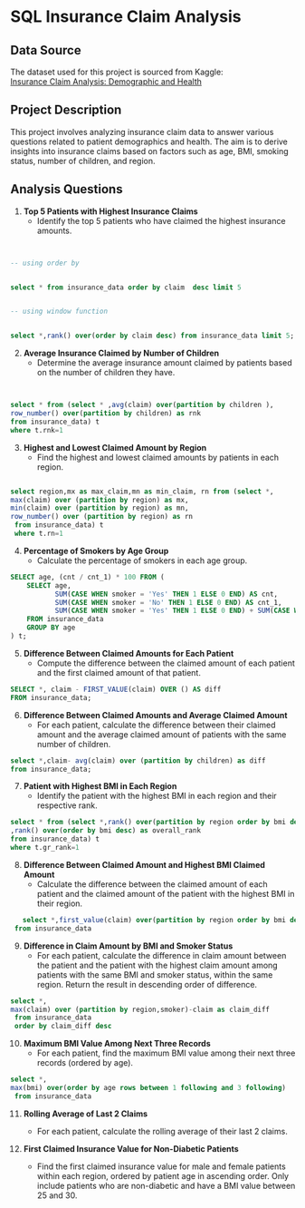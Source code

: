 # SQL Insurance Claim Analysis

## Data Source

The dataset used for this project is sourced from Kaggle:  
[Insurance Claim Analysis: Demographic and Health](https://www.kaggle.com/datasets/thedevastator/insurance-claim-analysis-demographic-and-health)

## Project Description

This project involves analyzing insurance claim data to answer various questions related to patient demographics and health. The aim is to derive insights into insurance claims based on factors such as age, BMI, smoking status, number of children, and region.

## Analysis Questions

1. **Top 5 Patients with Highest Insurance Claims**
   - Identify the top 5 patients who have claimed the highest insurance amounts.

```sql


-- using order by


select * from insurance_data order by claim  desc limit 5


-- using window function


select *,rank() over(order by claim desc) from insurance_data limit 5;


```


2. **Average Insurance Claimed by Number of Children**
   - Determine the average insurance amount claimed by patients based on the number of children they have.

```sql


select * from (select * ,avg(claim) over(partition by children ),
row_number() over(partition by children) as rnk
from insurance_data) t
where t.rnk=1


```


3. **Highest and Lowest Claimed Amount by Region**
   - Find the highest and lowest claimed amounts by patients in each region.
```sql

select region,mx as max_claim,mn as min_claim, rn from (select *,
max(claim) over (partition by region) as mx,
min(claim) over (partition by region) as mn,
row_number() over (partition by region) as rn
 from insurance_data) t
 where t.rn=1
```
4. **Percentage of Smokers by Age Group**
   - Calculate the percentage of smokers in each age group.

```sql
SELECT age, (cnt / cnt_1) * 100 FROM (
    SELECT age,
           SUM(CASE WHEN smoker = 'Yes' THEN 1 ELSE 0 END) AS cnt,
           SUM(CASE WHEN smoker = 'No' THEN 1 ELSE 0 END) AS cnt_1,
           SUM(CASE WHEN smoker = 'Yes' THEN 1 ELSE 0 END) + SUM(CASE WHEN smoker = 'No' THEN 1 ELSE 0 END) AS total
    FROM insurance_data
    GROUP BY age
) t;
```

5. **Difference Between Claimed Amounts for Each Patient**
   - Compute the difference between the claimed amount of each patient and the first claimed amount of that patient.

```sql
SELECT *, claim - FIRST_VALUE(claim) OVER () AS diff
FROM insurance_data;
```

6. **Difference Between Claimed Amounts and Average Claimed Amount**
   - For each patient, calculate the difference between their claimed amount and the average claimed amount of patients with the same number of children.

```sql
select *,claim- avg(claim) over (partition by children) as diff
from insurance_data;
```

7. **Patient with Highest BMI in Each Region**
   - Identify the patient with the highest BMI in each region and their respective rank.
```sql
select * from (select *,rank() over(partition by region order by bmi desc) as gr_rank
,rank() over(order by bmi desc) as overall_rank
from insurance_data) t
where t.gr_rank=1
```
8. **Difference Between Claimed Amount and Highest BMI Claimed Amount**
   - Calculate the difference between the claimed amount of each patient and the claimed amount of the patient with the highest BMI in their region.
   
```sql
   select *,first_value(claim) over(partition by region order by bmi desc) -claim as dif
 from insurance_data
 ```

9. **Difference in Claim Amount by BMI and Smoker Status**
   - For each patient, calculate the difference in claim amount between the patient and the patient with the highest claim amount among patients with the same BMI and smoker status, within the same region. Return the result in descending order of difference.
```sql
select *,
max(claim) over (partition by region,smoker)-claim as claim_diff
 from insurance_data
 order by claim_diff desc
 ```

10. **Maximum BMI Value Among Next Three Records**
    - For each patient, find the maximum BMI value among their next three records (ordered by age).
```sql
select *,
max(bmi) over(order by age rows between 1 following and 3 following)
 from insurance_data
```
11. **Rolling Average of Last 2 Claims**
    - For each patient, calculate the rolling average of their last 2 claims.

12. **First Claimed Insurance Value for Non-Diabetic Patients**
    - Find the first claimed insurance value for male and female patients within each region, ordered by patient age in ascending order. Only include patients who are non-diabetic and have a BMI value between 25 and 30.
